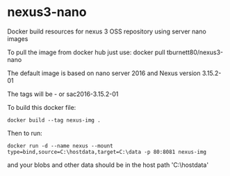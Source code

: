 # nexus3-nano
Docker build resources for nexus 3 OSS repository using server nano images

To pull the image from docker hub just use:
docker pull tburnett80/nexus3-nano

The default image is based on nano server 2016 and Nexus version 3.15.2-01

The tags will be <windows architecture>-<nexus oss version> or sac2016-3.15.2-01


To build this docker file: 
```
docker build --tag nexus-img . 
```

Then to run:
```
docker run -d --name nexus --mount type=bind,source=C:\hostdata,target=C:\data -p 80:8081 nexus-img 
```

and your blobs and other data should be in the host path 'C:\hostdata'

